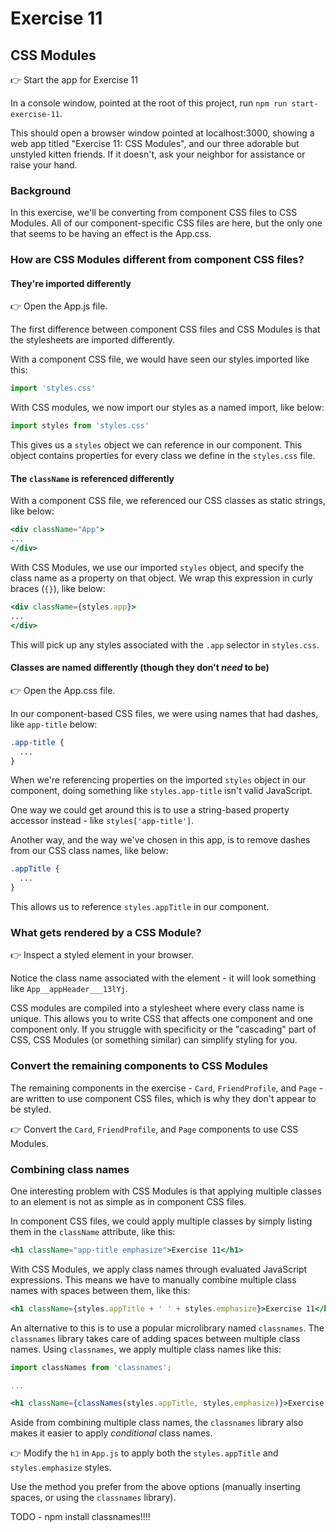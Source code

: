 # Exercise 11
## CSS Modules

&#128073; Start the app for Exercise 11

In a console window, pointed at the root of this project, run `npm run start-exercise-11`.

This should open a browser window pointed at localhost:3000, showing a web app titled "Exercise 11: CSS Modules", and our three adorable but unstyled kitten friends. If it doesn't, ask your neighbor for assistance or raise your hand.

### Background

In this exercise, we'll be converting from component CSS files to CSS Modules. All of our component-specific CSS files are here, but the only one that seems to be having an effect is the App.css.

### How are CSS Modules different from component CSS files?

#### They're imported differently

&#128073; Open the App.js file.

The first difference between component CSS files and CSS Modules is that the stylesheets are imported differently. 

With a component CSS file, we would have seen our styles imported like this:

```jsx
import 'styles.css'
```

With CSS modules, we now import our styles as a named import, like below: 

```jsx
import styles from 'styles.css'
```

This gives us a `styles` object we can reference in our component. This object contains properties for every class we define in the `styles.css` file.

#### The `className` is referenced differently

With a component CSS file, we referenced our CSS classes as static strings, like below: 

```jsx
<div className="App">
...
</div>
```

With CSS Modules, we use our imported `styles` object, and specify the class name as a property on that object. We wrap this expression in curly braces (`{}`), like below:

```jsx
<div className={styles.app}>
...
</div>
```

This will pick up any styles associated with the `.app` selector in `styles.css`.

#### Classes are named differently (though they don't *need* to be)

&#128073; Open the App.css file.

In our component-based CSS files, we were using names that had dashes, like `app-title` below: 

```css
.app-title {
  ...
}
```

When we're referencing properties on the imported `styles` object in our component, doing something like `styles.app-title` isn't valid JavaScript. 

One way we could get around this is to use a string-based property accessor instead - like `styles['app-title']`.

Another way, and the way we've chosen in this app, is to remove dashes from our CSS class names, like below: 

```css
.appTitle {
  ...
}
```

This allows us to reference `styles.appTitle` in our component.


### What gets rendered by a CSS Module?

&#128073; Inspect a styled element in your browser.

Notice the class name associated with the element - it will look something like `App__appHeader___13lYj`.

CSS modules are compiled into a stylesheet where every class name is unique. This allows you to write CSS that affects one component and one component only. If you struggle with specificity or the "cascading" part of CSS, CSS Modules (or something similar) can simplify styling for you.

### Convert the remaining components to CSS Modules

The remaining components in the exercise - `Card`, `FriendProfile`, and `Page` - are written to use component CSS files, which is why they don't appear to be styled. 

&#128073; Convert the `Card`, `FriendProfile`, and `Page` components to use CSS Modules.

### Combining class names

One interesting problem with CSS Modules is that applying multiple classes to an element is not as simple as in component CSS files.

In component CSS files, we could apply multiple classes by simply listing them in the `className` attribute, like this:

```jsx
<h1 className="app-title emphasize">Exercise 11</h1>
```

With CSS Modules, we apply class names through evaluated JavaScript expressions. This means we have to manually combine multiple class names with spaces between them, like this:

```jsx
<h1 className={styles.appTitle + ' ' + styles.emphasize}>Exercise 11</h1>
```

An alternative to this is to use a popular microlibrary named `classnames`. The `classnames` library takes care of adding spaces between multiple class names. Using `classnames`, we apply multiple class names like this: 

```jsx
import classNames from 'classnames';

...

<h1 className={classNames(styles.appTitle, styles.emphasize)}>Exercise 11</h1>
```

Aside from combining multiple class names, the `classnames` library also makes it easier to apply *conditional* class names.

&#128073; Modify the `h1` in `App.js` to apply both the `styles.appTitle` and `styles.emphasize` styles.

Use the method you prefer from the above options (manually inserting spaces, or using the `classnames` library).




TODO - npm install classnames!!!!